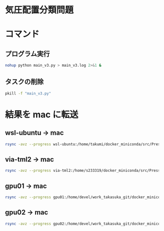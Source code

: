 # 気圧配置分類問題

# コマンド

## プログラム実行

```bash
nohup python main_v3.py > main_v3.log 2>&1 &
```

## タスクの削除

```bash
pkill -f "main_v3.py"
```

# 結果を mac に転送

## wsl-ubuntu → mac

```bash
rsync -avz --progress wsl-ubuntu:/home/takumi/docker_miniconda/src/PressurePattern/results_v3 /Users/takumi0616/Develop/docker_miniconda/src/PressurePattern
```

## via-tml2 → mac

```bash
rsync -avz --progress via-tml2:/home/s233319/docker_miniconda/src/PressurePattern/results_v3 /Users/takumi0616/Develop/docker_miniconda/src/PressurePattern
```

## gpu01 → mac

```bash
rsync -avz --progress gpu01:/home/devel/work_takasuka_git/docker_miniconda/src/PressurePattern/results_v3 /Users/takumi0616/Develop/docker_miniconda/src/PressurePattern
```

## gpu02 → mac

```bash
rsync -avz --progress gpu02:/home/devel/work_takasuka_git/docker_miniconda/src/PressurePattern/results_v3 /Users/takumi0616/Develop/docker_miniconda/src/PressurePattern
```
